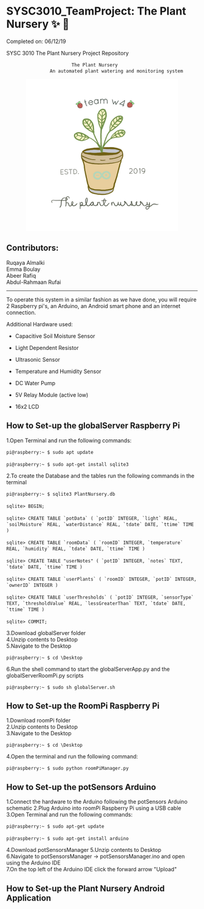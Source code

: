 # SYSC3010_TeamProject: The Plant Nursery :sparkles: :seedling:
Completed on: 06/12/19 

SYSC 3010 The Plant Nursery Project Repository 

							The Plant Nursery 
					An automated plant watering and monitoring system				
<p align="center">
<img src="https://github.com/Junebuggi/SYSC3010_TeamProject/blob/master/image_from_ios.jpg" width="400">
</p>

Contributors:
--------------

Ruqaya Almalki\
Emma Boulay\
Abeer Rafiq\
Abdul-Rahmaan Rufai

------------------------------------------------------------------------------------------------------------------------------
To operate this system in a similar fashion as we have done, you will require 2 Raspberry pi's, an Arduino, an Android smart phone and an internet connection.

Additional Hardware used:

* Capacitive Soil Moisture Sensor

* Light Dependent Resistor

* Ultrasonic Sensor

* Temperature and Humidity Sensor

* DC Water Pump

* 5V Relay Module (active low) 

* 16x2 LCD 

How to Set-up the globalServer Raspberry Pi
--------------------------

1.Open Terminal and run the following commands:

	pi@raspberry:~ $ sudo apt update
	
	pi@raspberry:~ $ sudo apt-get install sqlite3

2.To create the Database and the tables run the following commands in the terminal

	pi@raspberry:~ $ sqlite3 PlantNursery.db
	
	sqlite> BEGIN;
	
	sqlite> CREATE TABLE `potData` ( `potID` INTEGER, `light` REAL, `soilMoisture` REAL, `waterDistance` REAL, `tdate` DATE, `ttime` TIME )
	
	sqlite> CREATE TABLE `roomData` ( `roomID` INTEGER, `temperature` REAL, `humidity` REAL, `tdate` DATE, `ttime` TIME )
	
	sqlite> CREATE TABLE "userNotes" ( `potID` INTEGER, `notes` TEXT, `tdate` DATE, `ttime` TIME )
	
	sqlite> CREATE TABLE `userPlants` ( `roomID` INTEGER, `potID` INTEGER, `ownerID` INTEGER )

	sqlite> CREATE TABLE `userThresholds` ( `potID` INTEGER, `sensorType` TEXT, `thresholdValue` REAL, `lessGreaterThan` TEXT, `tdate` DATE, `ttime` TIME )
	
	sqlite> COMMIT;
	
3.Download globalServer folder\
4.Unzip contents to Desktop\
5.Navigate to the Desktop

	pi@raspberry:~ $ cd \Desktop
	
6.Run the shell command to start the globalServerApp.py and the globalServerRoomPi.py scripts

	pi@raspberry:~ $ sudo sh globalServer.sh


How to Set-up the RoomPi Raspberry Pi
--------------------------

1.Download roomPi folder\
2.Unzip contents to Desktop\
3.Navigate to the Desktop

	pi@raspberry:~ $ cd \Desktop
	
4.Open the terminal and run the following command:

	pi@raspberry:~ $ sudo python roomPiManager.py
	

How to Set-up the potSensors Arduino
--------------------------
1.Connect the hardware to the Arduino following the potSensors Arduino schematic
2.Plug Arduino into roomPi Raspberry Pi using a USB cable\
3.Open Terminal and run the following commands:

	pi@raspberry:~ $ sudo apt-get update
	
	pi@raspberry:~ $ sudo apt-get install arduino
	
4.Download potSensorsManager
5.Unzip contents to Desktop\
6.Navigate to potSensorsManager -> potSensorsManager.ino and open using the Arduino IDE\
7.On the top left of the Arduino IDE click the forward arrow "Upload"

How to Set-up the Plant Nursery Android Application
--------------------------
